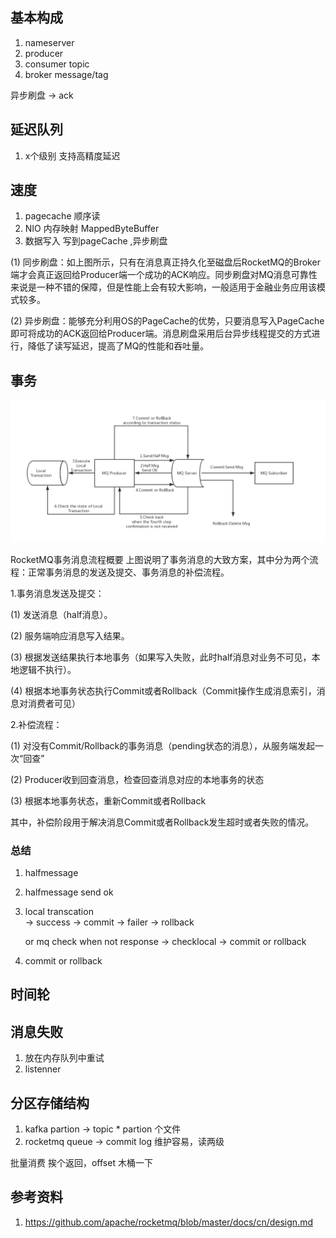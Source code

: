 ## 基本构成
1. nameserver
2. producer
3. consumer topic
4. broker
    message/tag

异步刷盘 -> ack

## 延迟队列
1. x个级别 支持高精度延迟

## 速度
1. pagecache 顺序读
2. NIO 内存映射 MappedByteBuffer
3. 数据写入 写到pageCache ,异步刷盘

(1) 同步刷盘：如上图所示，只有在消息真正持久化至磁盘后RocketMQ的Broker端才会真正返回给Producer端一个成功的ACK响应。同步刷盘对MQ消息可靠性来说是一种不错的保障，但是性能上会有较大影响，一般适用于金融业务应用该模式较多。

(2) 异步刷盘：能够充分利用OS的PageCache的优势，只要消息写入PageCache即可将成功的ACK返回给Producer端。消息刷盘采用后台异步线程提交的方式进行，降低了读写延迟，提高了MQ的性能和吞吐量。


## 事务
![](img/rocketmq事务.png)

RocketMQ事务消息流程概要
上图说明了事务消息的大致方案，其中分为两个流程：正常事务消息的发送及提交、事务消息的补偿流程。

1.事务消息发送及提交：

(1) 发送消息（half消息）。

(2) 服务端响应消息写入结果。

(3) 根据发送结果执行本地事务（如果写入失败，此时half消息对业务不可见，本地逻辑不执行）。

(4) 根据本地事务状态执行Commit或者Rollback（Commit操作生成消息索引，消息对消费者可见）

2.补偿流程：

(1) 对没有Commit/Rollback的事务消息（pending状态的消息），从服务端发起一次“回查”

(2) Producer收到回查消息，检查回查消息对应的本地事务的状态

(3) 根据本地事务状态，重新Commit或者Rollback

其中，补偿阶段用于解决消息Commit或者Rollback发生超时或者失败的情况。

### 总结
1. halfmessage
2. halfmessage send ok
3. local transcation    
            -> success -> commit
            -> failer  -> rollback
    
    or mq check when not response -> checklocal -> commit or rollback

4. commit or rollback


## 时间轮


## 消息失败
1. 放在内存队列中重试
2. listenner 

## 分区存储结构
1. kafka partion  -> topic * partion 个文件
2. rocketmq queue -> commit log 维护容易，读两级

批量消费 挨个返回，offset 木桶一下


## 参考资料
1. https://github.com/apache/rocketmq/blob/master/docs/cn/design.md

